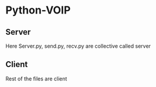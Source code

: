 # Python-VOIP
## Server
Here Server.py, send.py, recv.py are collective called server
## Client
Rest of the files are client
